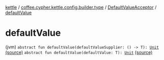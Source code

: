 [kettle](../../index.md) / [coffee.cypher.kettle.config.builder.type](../index.md) / [DefaultValueAcceptor](index.md) / [defaultValue](./default-value.md)

# defaultValue

(jvm) `abstract fun defaultValue(defaultValueSupplier: () -> T): `[`Unit`](https://kotlinlang.org/api/latest/jvm/stdlib/kotlin/-unit/index.html) [(source)](https://github.com/Cypher121/kettle/blob/master/src/main/kotlin/coffee/cypher/kettle/config/builder/type/DefaultValueAcceptor.kt#L4)
`abstract fun defaultValue(defaultValue: T): `[`Unit`](https://kotlinlang.org/api/latest/jvm/stdlib/kotlin/-unit/index.html) [(source)](https://github.com/Cypher121/kettle/blob/master/src/main/kotlin/coffee/cypher/kettle/config/builder/type/DefaultValueAcceptor.kt#L6)